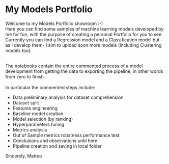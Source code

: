 # My Models Portfolio <br>
Welcome to my Models Portfolio showroom :-) <br> 
Here you can find some samples of machine learning models developed by me for fun, with the purpose of creating a personal Portfolio for you to see. <br>
 Currently you can find a Regression model and a Classification model but -as I develop them- I aim to upload soon more models (including Clustering models too).  <br> <br>

The notebooks contain the entire commented process of a model development from getting the data to exporting the pipeline, in other words from zero to finish.<br><br>
In particular the commented steps include:

- Data preliminary analysis for dataset comprehension
- Dataset split
- Features engineering
- Baseline model creation
- Model selection (by ranking)
- Hyperparameters tuning
- Metrics analysis
- Out of Sample metrics robstness performance test
- Conclusions and observations until here
- Pipeline creation and saving in local folder

Sincerely, Matteo
